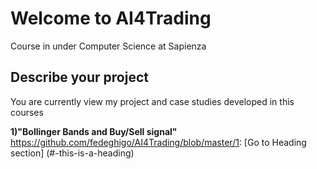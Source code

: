 # Welcome to AI4Trading
Course in under Computer Science at Sapienza 

## Describe your project

You are currently view my project and case studies developed in this courses 


**1)"Bollinger Bands and Buy/Sell signal"** https://github.com/fedeghigo/AI4Trading/blob/master/1: [Go to Heading section] (#-this-is-a-heading)
